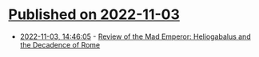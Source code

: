 # [Published on 2022-11-03](index.md)

* [2022-11-03, 14:46:05](https://news.ycombinator.com/item?id=33451800) - [Review of the Mad Emperor: Heliogabalus and the Decadence of Rome](https://literaryreview.co.uk/size-was-everything-to-him)

